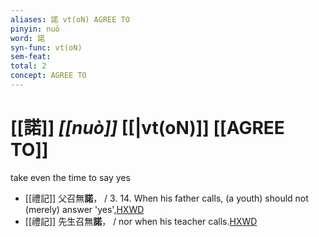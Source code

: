 ```yaml
---
aliases: 諾 vt(oN) AGREE TO
pinyin: nuò
word: 諾
syn-func: vt(oN)
sem-feat: 
total: 2
concept: AGREE TO 
---
```

# [[諾]] *[[nuò]]*  [[|vt(oN)]] [[AGREE TO]]
take even the time to say yes
 - [[禮記]] 父召無**諾**， / 3. 14. When his father calls, (a youth) should not (merely) answer 'yes',[HXWD](https://hxwd.org/textview.html?location=KR1d0052_tls_001-19a.52)
 - [[禮記]] 先生召無**諾**， / nor when his teacher calls.[HXWD](https://hxwd.org/textview.html?location=KR1d0052_tls_001-19a.53)